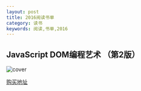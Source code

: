 ```yaml
---
layout: post
title: 2016阅读书单
category: 读书
keywords: 阅读,书单,2016
---
```


## JavaScript DOM编程艺术 （第2版）

![cover](https://img3.doubanio.com/lpic/s4677623.jpg)

[购买地址](https://book.douban.com/subject/6038371/)

